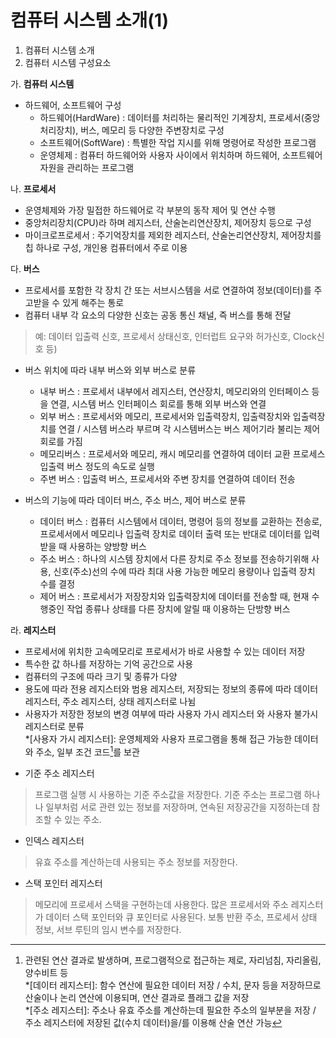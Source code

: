 # 컴퓨터 시스템 소개(1)

1. 컴퓨터 시스템 소개
2. 컴퓨터 시스템 구성요소

가.  **컴퓨터 시스템**
- 하드웨어, 소프트웨어 구성
  - 하드웨어(HardWare) : 데이터를 처리하는 물리적인 기계장치, 프로세서(중앙처리장치), 버스, 메모리 등 다양한 주변장치로 구성
  - 소프트웨어(SoftWare) : 특별한 작업 지시를 위해 명령어로 작성한 프로그램
  - 운영체제 : 컴퓨터 하드웨어와 사용자 사이에서 위치하며 하드웨어, 소프트웨어 자원을 관리하는 프로그램

나. **프로세서**
- 운영체제와 가장 밀접한 하드웨어로 각 부분의 동작 제어 및 연산 수행
- 중앙처리장치(CPU)라 하며 레지스터, 산술논리연산장치, 제어장치 등으로 구성
- 마이크로프로세서 : 주기억장치를 제외한 레지스터, 산술논리연산장치, 제어장치를 칩 하나로 구성, 개인용 컴퓨터에서 주로 이용

다. **버스**
- 프로세서를 포함한 각 장치 간 또는 서브시스템을 서로 연결하여 정보(데이터)를 주고받을 수 있게 해주는 통로
- 컴퓨터 내부 각 요소의 다양한 신호는 공동 통신 채널, 즉 버스를 통해 전달 
> 예: 데이터 입출력 신호, 프로세서 상태신호, 인터럽트 요구와 허가신호, Clock신호 등)
- 버스 위치에 따라 내부 버스와 외부 버스로 분류
  - 내부 버스 : 프로세서 내부에서 레지스터, 연산장치, 메모리와의 인터페이스 등을 연결, 시스템 버스 인터페이스 회로를 통해 외부 버스와 연결
  - 외부 버스 : 프로세서와 메모리, 프로세서와 입출력장치, 입출력장치와 입출력장치를 연결 / 시스템 버스라 부르며 각 시스템버스는 버스 제어기라 불리는 제어회로를 가짐 
  - 메모리버스 : 프로세서와 메모리, 캐시 메모리를 연결하여 데이터 교환 프로세스 입출력 버스 정도의 속도로 실행
  - 주변 버스 : 입출력 버스, 프로세서와 주변 장치를 연결하여 데이터 전송

- 버스의 기능에 따라 데이터 버스, 주소 버스, 제어 버스로 분류
  - 데이터 버스 : 컴퓨터 시스템에서 데이터, 명령어 등의 정보를 교환하는 전송로, 프로세서에서 메모리나 입출력 장치로 데이터 출력 또는 반대로 데이터를 입력 받을 때 사용하는 양방향 버스 
  - 주소 버스 : 하나의 시스템 장치에서 다른 장치로 주소 정보를 전송하기위해 사용, 신호(주소)선의 수에 따라 최대 사용 가능한 메모리 용량이나 입출력 장치 수를 결정
  - 제어 버스 : 프로세서가 저장장치와 입출력장치에 데이터를 전송할 때, 현재 수행중인 작업 종류나 상태를 다른 장치에 알릴 때 이용하는 단방향 버스 

라. **레지스터**
- 프로세서에 위치한 고속메모리로 프로세서가 바로 사용할 수 있는 데이터 저장
- 특수한 값 하나를 저장하는 기억 공간으로 사용
- 컴퓨터의 구조에 따라 크기 및 종류가 다양
- 용도에 따라 전용 레지스터와 범용 레지스터, 저장되는 정보의 종류에 따라 데이터 레지스터, 주소 레지스터, 상태 레지스터로 나뉨
- 사용자가 저장한 정보의 변경 여부에 따라 사용자 가시 레지스터 와 사용자 불가시 레지스터로 분류  
*[사용자 가시 레지스터]: 운영체제와 사용자 프로그램을 통해 접근 가능한 데이터와 주소, 일부 조건 코드[^1]를 보관  
[^1]: 관련된 연산 결과로 발생하며, 프로그램적으로 접근하는 제로, 자리넘침, 자리올림, 양수비트 등  
*[데이터 레지스터]: 함수 연산에 필요한 데이터 저장 / 수치, 문자 등을 저장하므로 산술이나 논리 연산에 이용되며, 연산 결과로 플래그 값을 저장  
*[주소 레지스터]: 주소나 유효 주소를 계산하는데 필요한 주소의 일부분을 저장 / 주소 레지스터에 저장된 값(수치 데이터)을/를 이용해 산술 연산 가능

- 기준 주소 레지스터
> 프로그램 실행 시 사용하는 기준 주소값을 저장한다. 기준 주소는 프로그램 하나나 일부처럼 서로 관련 있는 정보를 저장하며, 연속된 저장공간을 지정하는데 참조할 수 있는 주소.

- 인덱스 레지스터
> 유효 주소를 계산하는데 사용되는 주소 정보를 저장한다.

- 스택 포인터 레지스터
> 메모리에 프로세서 스택을 구현하는데 사용한다. 많은 프로세서와 주소 레지스터가 데이터 스택 포인터와 큐 포인터로 사용된다. 보통 반환 주소, 프로세서 상태 정보, 서브 루틴의 임시 변수를 저장한다.




